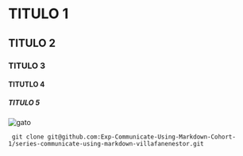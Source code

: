 # TITULO 1
## TITULO 2
### TITULO 3
#### TITUTLO 4
##### TITULO 5

![gato](https://octodex.github.com/images/yaktocat.png)


```
 git clone git@github.com:Exp-Communicate-Using-Markdown-Cohort-1/series-communicate-using-markdown-villafanenestor.git
```
